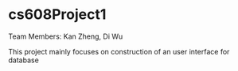 # cs608Project1
Team Members: Kan Zheng, Di Wu

This project mainly focuses on construction of an user interface for database
